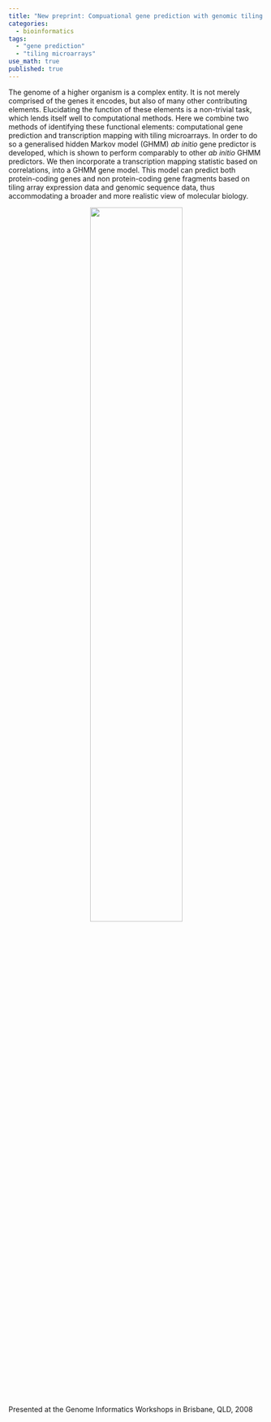 ```yaml
---
title: "New preprint: Compuational gene prediction with genomic tiling microarray data"
categories:
  - bioinformatics
tags:
  - "gene prediction"
  - "tiling microarrays"
use_math: true
published: true
---
```


The genome of a higher organism is a complex entity. It is not merely comprised of the genes it encodes, but also of many other contributing elements. Elucidating the function of these elements is a non-trivial task, which lends itself well to computational methods. Here we combine two methods of identifying these functional elements: computational gene prediction and transcription mapping with tiling microarrays. In order to do so a generalised hidden Markov model (GHMM) *ab initio* gene predictor is developed, which is shown to perform comparably to other *ab initio* GHMM predictors. We then incorporate a transcription mapping statistic based on correlations, into a GHMM gene model. This model can predict both protein-coding genes and non protein-coding gene fragments based on tiling array expression data and genomic sequence data, thus accommodating a broader and more realistic view of molecular biology.

<p style="text-align: center"><img src="../../images/tilegene-1024x438.png" width="60%" align="middle"></p>

Presented at the Genome Informatics Workshops in Brisbane, QLD, 2008